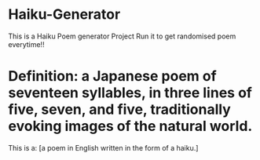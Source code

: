 # Haiku-Generator
This is a Haiku Poem generator Project Run it to get randomised poem everytime!!

# Definition: a Japanese poem of seventeen syllables, in three lines of five, seven, and five, traditionally evoking images of the natural world.
This is a: [a poem in English written in the form of a haiku.]